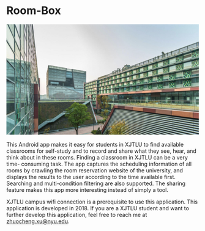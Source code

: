 # Room-Box
[![Introduction video can be ](xjtlu.png)](https://www.youtube.com/watch?v=HBnC3Ux72G0&t=9s)

This Android app makes it easy for students in XJTLU to find available classrooms for self-study and to record and share what they see, hear, and think about in these rooms. Finding a classroom in XJTLU can be a very time- consuming task. The app captures the scheduling information of all rooms by crawling the room reservation website of the university, and displays the results to the user according to the time available first. Searching and multi-condition filtering are also supported. The sharing feature makes this app more interesting instead of simply a tool. 



XJTLU campus wifi connection is a prerequisite to use this application. This application is developed in 2018. If you are a XJTLU student and want to further develop this application, feel free to reach me at zhuocheng.xu@nyu.edu.
